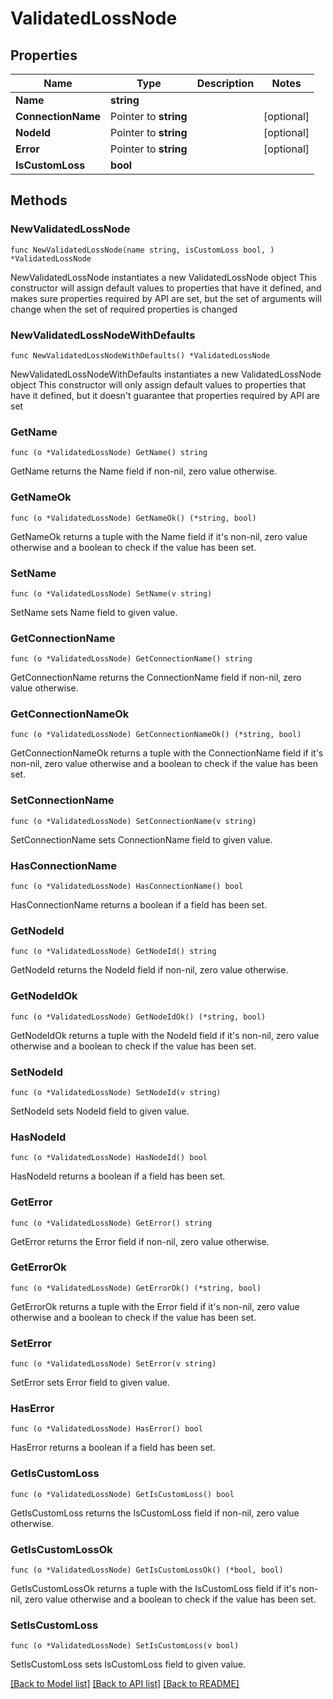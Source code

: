 # ValidatedLossNode

## Properties

Name | Type | Description | Notes
------------ | ------------- | ------------- | -------------
**Name** | **string** |  | 
**ConnectionName** | Pointer to **string** |  | [optional] 
**NodeId** | Pointer to **string** |  | [optional] 
**Error** | Pointer to **string** |  | [optional] 
**IsCustomLoss** | **bool** |  | 

## Methods

### NewValidatedLossNode

`func NewValidatedLossNode(name string, isCustomLoss bool, ) *ValidatedLossNode`

NewValidatedLossNode instantiates a new ValidatedLossNode object
This constructor will assign default values to properties that have it defined,
and makes sure properties required by API are set, but the set of arguments
will change when the set of required properties is changed

### NewValidatedLossNodeWithDefaults

`func NewValidatedLossNodeWithDefaults() *ValidatedLossNode`

NewValidatedLossNodeWithDefaults instantiates a new ValidatedLossNode object
This constructor will only assign default values to properties that have it defined,
but it doesn't guarantee that properties required by API are set

### GetName

`func (o *ValidatedLossNode) GetName() string`

GetName returns the Name field if non-nil, zero value otherwise.

### GetNameOk

`func (o *ValidatedLossNode) GetNameOk() (*string, bool)`

GetNameOk returns a tuple with the Name field if it's non-nil, zero value otherwise
and a boolean to check if the value has been set.

### SetName

`func (o *ValidatedLossNode) SetName(v string)`

SetName sets Name field to given value.


### GetConnectionName

`func (o *ValidatedLossNode) GetConnectionName() string`

GetConnectionName returns the ConnectionName field if non-nil, zero value otherwise.

### GetConnectionNameOk

`func (o *ValidatedLossNode) GetConnectionNameOk() (*string, bool)`

GetConnectionNameOk returns a tuple with the ConnectionName field if it's non-nil, zero value otherwise
and a boolean to check if the value has been set.

### SetConnectionName

`func (o *ValidatedLossNode) SetConnectionName(v string)`

SetConnectionName sets ConnectionName field to given value.

### HasConnectionName

`func (o *ValidatedLossNode) HasConnectionName() bool`

HasConnectionName returns a boolean if a field has been set.

### GetNodeId

`func (o *ValidatedLossNode) GetNodeId() string`

GetNodeId returns the NodeId field if non-nil, zero value otherwise.

### GetNodeIdOk

`func (o *ValidatedLossNode) GetNodeIdOk() (*string, bool)`

GetNodeIdOk returns a tuple with the NodeId field if it's non-nil, zero value otherwise
and a boolean to check if the value has been set.

### SetNodeId

`func (o *ValidatedLossNode) SetNodeId(v string)`

SetNodeId sets NodeId field to given value.

### HasNodeId

`func (o *ValidatedLossNode) HasNodeId() bool`

HasNodeId returns a boolean if a field has been set.

### GetError

`func (o *ValidatedLossNode) GetError() string`

GetError returns the Error field if non-nil, zero value otherwise.

### GetErrorOk

`func (o *ValidatedLossNode) GetErrorOk() (*string, bool)`

GetErrorOk returns a tuple with the Error field if it's non-nil, zero value otherwise
and a boolean to check if the value has been set.

### SetError

`func (o *ValidatedLossNode) SetError(v string)`

SetError sets Error field to given value.

### HasError

`func (o *ValidatedLossNode) HasError() bool`

HasError returns a boolean if a field has been set.

### GetIsCustomLoss

`func (o *ValidatedLossNode) GetIsCustomLoss() bool`

GetIsCustomLoss returns the IsCustomLoss field if non-nil, zero value otherwise.

### GetIsCustomLossOk

`func (o *ValidatedLossNode) GetIsCustomLossOk() (*bool, bool)`

GetIsCustomLossOk returns a tuple with the IsCustomLoss field if it's non-nil, zero value otherwise
and a boolean to check if the value has been set.

### SetIsCustomLoss

`func (o *ValidatedLossNode) SetIsCustomLoss(v bool)`

SetIsCustomLoss sets IsCustomLoss field to given value.



[[Back to Model list]](../README.md#documentation-for-models) [[Back to API list]](../README.md#documentation-for-api-endpoints) [[Back to README]](../README.md)



